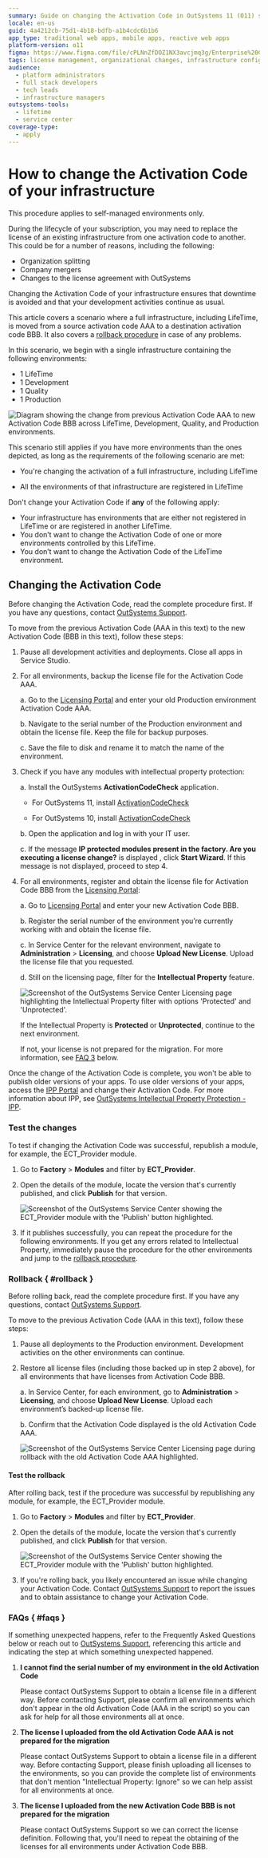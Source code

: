 ```yaml
---
summary: Guide on changing the Activation Code in OutSystems 11 (O11) self-managed environments to ensure continuous operation during organizational changes.
locale: en-us
guid: 4a4212cb-75d1-4b18-bdfb-a1b4cdc6b1b6
app_type: traditional web apps, mobile apps, reactive web apps
platform-version: o11
figma: https://www.figma.com/file/cPLNnZfDOZ1NX3avcjmq3g/Enterprise%20Customers?node-id=3215:885
tags: license management, organizational changes, infrastructure configuration, outsystems platform operations
audience:
  - platform administrators
  - full stack developers
  - tech leads
  - infrastructure managers
outsystems-tools:
  - lifetime
  - service center
coverage-type:
  - apply
---
```


# How to change the Activation Code of your infrastructure

<div class="info" markdown="1">

This procedure applies to self-managed environments only.

</div>

During the lifecycle of your subscription, you may need to replace the license of an existing infrastructure from one activation code to another. This could be for a number of reasons, including the following:

* Organization splitting
* Company mergers
* Changes to the license agreement with OutSystems

Changing the Activation Code of your infrastructure ensures that downtime is avoided and that your development activities continue as usual.

This article covers a scenario where a full infrastructure, including LifeTime, is moved from a source activation code AAA to a destination activation code BBB. It also covers a [rollback procedure](#rollback) in case of any problems.

In this scenario, we begin with a single infrastructure containing the following environments:

* 1 LifeTime
* 1 Development
* 1 Quality
* 1 Production

![Diagram showing the change from previous Activation Code AAA to new Activation Code BBB across LifeTime, Development, Quality, and Production environments.](images/change-ac-system.png "Infrastructure Activation Code Change Diagram")

This scenario still applies if you have more environments than the ones depicted, as long as the requirements of the following scenario are met:

* You're changing the activation of a full infrastructure, including LifeTime

* All the environments of that infrastructure are registered in LifeTime

<div class="warning" markdown="1">

Don't change your Activation Code if **any** of the following apply:

* Your infrastructure has environments that are either not registered in LifeTime or are registered in another LifeTime.
* You don’t want to change the Activation Code of one or more environments controlled by this LifeTime.
* You don’t want to change the Activation Code of the LifeTime environment.

</div>

## Changing the Activation Code

Before changing the Activation Code,  read the complete procedure first. If you have any questions, contact [OutSystems Support](https://success.outsystems.com/Support).

To move from the previous Activation Code (AAA in this text) to the new Activation Code (BBB in this text), follow these steps:

1. Pause all development activities and deployments. Close all apps in Service Studio.

1. For all environments, backup the license file for the Activation Code AAA.

    a. Go to the [Licensing Portal](https://www.outsystems.com/licensing) and enter your old Production environment Activation Code AAA.

    b. Navigate to the serial number of the Production environment and obtain the license file. Keep the file for backup purposes.

    c. Save the file to disk and rename it to match the name of the environment.

1. Check if you have any modules with intellectual property protection:

    a. Install the OutSystems **ActivationCodeCheck** application.

      * For OutSystems 11, install [ActivationCodeCheck](resources/ActivationCodeCheck-O11.oap)

      * For OutSystems 10, install [ActivationCodeCheck](resources/ActivationCodeCheck-O10.oap)

    b. Open the application and log in with your IT user.

    c. If the message **IP protected modules present in the factory. Are you executing a license change?** is displayed , click **Start Wizard**. If this message is not displayed, proceed to step 4.  

1. For all environments, register and obtain the license file for Activation Code BBB from the [Licensing Portal](https://www.outsystems.com/licensing):

    a. Go to [Licensing Portal](https://www.outsystems.com/licensing) and enter your new Activation Code BBB.

    b. Register the serial number of the environment you’re currently working with and obtain the license file.

    c. In Service Center for the relevant environment, navigate to **Administration** > **Licensing**, and choose **Upload New License**. Upload the license file that you requested.

    d. Still on the licensing page, filter for the **Intellectual Property** feature.

    ![Screenshot of the OutSystems Service Center Licensing page highlighting the Intellectual Property filter with options 'Protected' and 'Unprotected'.](images/change-ac-ipp-sc.png "Service Center Licensing Page")

    If the Intellectual Property is **Protected** or **Unprotected**, continue to the next environment.

    If not, your license is not prepared for the migration. For more information, see  [FAQ 3](#faqs) below.

<div class="warning" markdown="1">

Once the change of the Activation Code is complete, you won't be able to publish older versions of your apps. To use older versions of your apps, access the [IPP Portal](https://www.outsystems.com/ipp) and change their Activation Code. For more information about IPP, see [OutSystems Intellectual Property Protection - IPP](../../licensing/ipp/what-is-ipp.md).

</div>

### Test the changes

To test if changing the Activation Code was successful, republish a module, for example, the ECT_Provider module.

1. Go to **Factory** > **Modules** and filter by **ECT_Provider**.

1. Open the details of the module, locate the version that's currently published, and click **Publish** for that version.

    ![Screenshot of the OutSystems Service Center showing the ECT_Provider module with the 'Publish' button highlighted.](images/change-ac-publish-sc.png "Service Center Module Publishing")

1. If it publishes successfully, you can repeat the procedure for the following environments. If you get any errors related to Intellectual Property, immediately pause the procedure for the other environments and jump to the [rollback procedure](#rollback).

### Rollback { #rollback }

Before rolling back, read the complete procedure first. If you have any questions, contact [OutSystems Support](https://success.outsystems.com/Support).

To move to the previous Activation Code (AAA in this text), follow these steps:

1. Pause all deployments to the Production environment.
Development activities on the other environments can continue.

1. Restore all license files (including those backed up in step 2 above), for all environments that have licenses from Activation Code BBB.

    a. In Service Center, for each environment, go to **Administration** > **Licensing**, and choose **Upload New License**. Upload each environment’s backed-up license file.

    b. Confirm that the Activation Code displayed is the old Activation Code AAA.

    ![Screenshot of the OutSystems Service Center Licensing page during rollback with the old Activation Code AAA highlighted.](images/change-ac-rollback-sc.png "Service Center Rollback Licensing Page")

#### Test the rollback

After rolling back, test if the procedure was successful by republishing any module, for example, the ECT_Provider module.

1. Go to **Factory** > **Modules** and filter by **ECT_Provider**.

1. Open the details of the module, locate the version that's currently published, and click **Publish** for that version.

    ![Screenshot of the OutSystems Service Center showing the ECT_Provider module with the 'Publish' button highlighted.](images/change-ac-publish-sc.png "Service Center Module Publishing")

1. If you're rolling back, you likely encountered an issue while changing your Activation Code. Contact [OutSystems Support](https://success.outsystems.com/Support) to report the issues and to obtain assistance to change your Activation Code.

### FAQs { #faqs }

If something unexpected happens, refer to the Frequently Asked Questions below or reach out to [OutSystems Support](https://success.outsystems.com/Support), referencing this article and indicating the step at which something unexpected happened.

1. **I cannot find the serial number of my environment in the old Activation Code**

    Please contact OutSystems Support to obtain a license file in a different way. Before contacting Support, please confirm all environments which don't appear in the old Activation Code (AAA in the script) so you can ask for help for all those environments all at once.

1. **The license I uploaded from the old Activation Code AAA is not prepared for the migration**

    Please contact OutSystems Support to obtain a license file in a different way. Before contacting Support, please finish uploading all licenses to the environments, so you can provide the complete list of environments that don't mention "Intellectual Property: Ignore" so we can help assist for all environments at once.

1. **The license I uploaded from the new Activation Code BBB is not prepared for the migration**

    Please contact OutSystems Support so we can correct the license definition. Following that, you'll need to repeat the obtaining of the licenses for all environments under Activation Code BBB.
